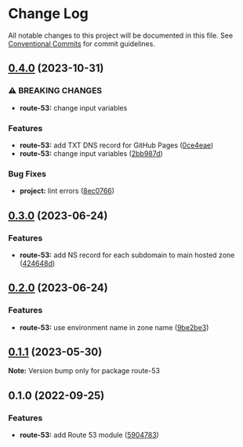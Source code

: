 # Change Log

All notable changes to this project will be documented in this file.
See [Conventional Commits](https://conventionalcommits.org) for commit guidelines.

## [0.4.0](https://github.com/finando/infrastructure-modules/compare/route-53@0.3.0...route-53@0.4.0) (2023-10-31)


### ⚠ BREAKING CHANGES

* **route-53:** change input variables

### Features

* **route-53:** add TXT DNS record for GitHub Pages ([0ce4eae](https://github.com/finando/infrastructure-modules/commit/0ce4eae7e11fd581f000b077c063be3a2d397741))
* **route-53:** change input variables ([2bb987d](https://github.com/finando/infrastructure-modules/commit/2bb987da0a1e1f4dc9efd12ae1f61905de3cc0f9))


### Bug Fixes

* **project:** lint errors ([8ec0766](https://github.com/finando/infrastructure-modules/commit/8ec0766cb3ee1c4624810931bec73c2b4bd45171))



## [0.3.0](https://github.com/finando/infrastructure-modules/compare/route-53@0.2.0...route-53@0.3.0) (2023-06-24)


### Features

* **route-53:** add NS record for each subdomain to main hosted zone ([424648d](https://github.com/finando/infrastructure-modules/commit/424648d44441a60ec16c31368a75601946fb6ad7))



## [0.2.0](https://github.com/finando/infrastructure-modules/compare/route-53@0.1.1...route-53@0.2.0) (2023-06-24)


### Features

* **route-53:** use environment name in zone name ([9be2be3](https://github.com/finando/infrastructure-modules/commit/9be2be37d0e8a5a323c31b5ca24aaed0ae9a11b7))



## [0.1.1](https://github.com/finando/infrastructure-modules/compare/route-53@0.1.0...route-53@0.1.1) (2023-05-30)

**Note:** Version bump only for package route-53





## 0.1.0 (2022-09-25)


### Features

* **route-53:** add Route 53 module ([5904783](https://github.com/finando/infrastructure-modules/commit/59047837cbf1d843c19480aefb9e6cc73c468c45))

